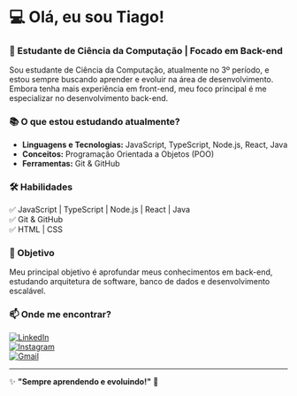# 💻 Olá, eu sou Tiago!  
### 🚀 Estudante de Ciência da Computação | Focado em Back-end  

Sou estudante de Ciência da Computação, atualmente no 3º período, e estou sempre buscando aprender e evoluir na área de desenvolvimento. Embora tenha mais experiência em front-end, meu foco principal é me especializar no desenvolvimento back-end.  

### 📚 O que estou estudando atualmente?  
- **Linguagens e Tecnologias:** JavaScript, TypeScript, Node.js, React, Java  
- **Conceitos:** Programação Orientada a Objetos (POO)  
- **Ferramentas:** Git & GitHub  

### 🛠️ Habilidades  
✅ JavaScript | TypeScript | Node.js | React | Java  
✅ Git & GitHub  
✅ HTML | CSS  

### 🎯 Objetivo  
Meu principal objetivo é aprofundar meus conhecimentos em back-end, estudando arquitetura de software, banco de dados e desenvolvimento escalável.  

### 📫 Onde me encontrar?  
[![LinkedIn](https://img.shields.io/badge/-LinkedIn-blue?style=for-the-badge&logo=linkedin&logoColor=white)](https://www.linkedin.com/in/otiagopereiraa/)  
[![Instagram](https://img.shields.io/badge/-Instagram-E4405F?style=for-the-badge&logo=instagram&logoColor=white)](https://instagram.com/etiagu)  
[![Gmail](https://img.shields.io/badge/-Gmail-D14836?style=for-the-badge&logo=gmail&logoColor=white)](mailto:tiagopereira14200@gmail.com)  

---

✨ **"Sempre aprendendo e evoluindo!"** 🚀  
